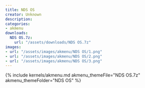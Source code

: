```yaml
---
title: NDS OS
creator: Unknown
description: 
categories:
- akmenu
downloads:
  NDS OS.7z:
    url: "/assets/downloads/NDS OS.7z"
images:
- url: "/assets/images/akmenu/NDS OS/1.png"
- url: "/assets/images/akmenu/NDS OS/2.png"
- url: "/assets/images/akmenu/NDS OS/3.png"
---
```


{% include kernels/akmenu.md akmenu_themeFile="NDS OS.7z" akmenu_themeFolder="NDS OS" %}
